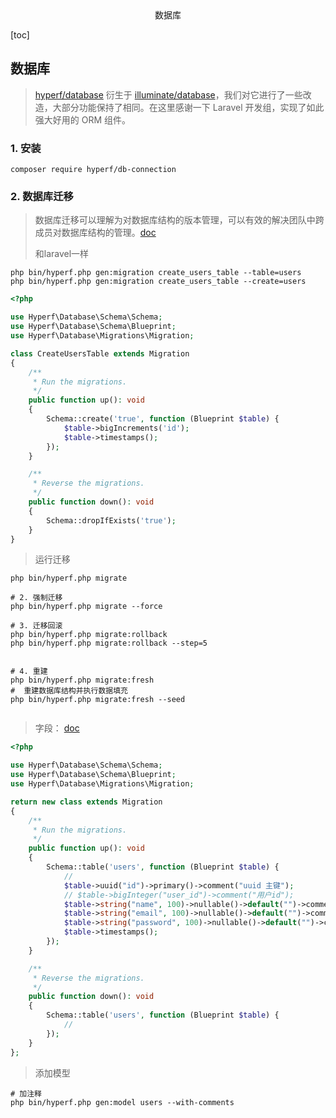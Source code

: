 <center>数据库</center>







[toc]









## 数据库

> [hyperf/database](https://github.com/hyperf/database) 衍生于 [illuminate/database](https://github.com/illuminate/database)，我们对它进行了一些改造，大部分功能保持了相同。在这里感谢一下 Laravel 开发组，实现了如此强大好用的 ORM 组件。







### 1. 安装

```shell
composer require hyperf/db-connection
```



### 2. 数据库迁移

> 数据库迁移可以理解为对数据库结构的版本管理，可以有效的解决团队中跨成员对数据库结构的管理。[doc](https://hyperf.wiki/3.1/#/zh-cn/db/migration)
>
> 和laravel一样

```shell
php bin/hyperf.php gen:migration create_users_table --table=users
php bin/hyperf.php gen:migration create_users_table --create=users
```

```php
<?php

use Hyperf\Database\Schema\Schema;
use Hyperf\Database\Schema\Blueprint;
use Hyperf\Database\Migrations\Migration;

class CreateUsersTable extends Migration
{
    /**
     * Run the migrations.
     */
    public function up(): void
    {
        Schema::create('true', function (Blueprint $table) {
            $table->bigIncrements('id');
            $table->timestamps();
        });
    }

    /**
     * Reverse the migrations.
     */
    public function down(): void
    {
        Schema::dropIfExists('true');
    }
}

```

> 运行迁移

```shell
php bin/hyperf.php migrate

# 2. 强制迁移
php bin/hyperf.php migrate --force

# 3. 迁移回滚
php bin/hyperf.php migrate:rollback
php bin/hyperf.php migrate:rollback --step=5


# 4. 重建
php bin/hyperf.php migrate:fresh
#  重建数据库结构并执行数据填充
php bin/hyperf.php migrate:fresh --seed


```

> 字段： [doc](https://hyperf.wiki/3.1/#/zh-cn/db/migration?id=%e5%ad%97%e6%ae%b5)

```php
<?php

use Hyperf\Database\Schema\Schema;
use Hyperf\Database\Schema\Blueprint;
use Hyperf\Database\Migrations\Migration;

return new class extends Migration
{
    /**
     * Run the migrations.
     */
    public function up(): void
    {
        Schema::table('users', function (Blueprint $table) {
            //
            $table->uuid("id")->primary()->comment("uuid 主键");
            // $table->bigInteger("user_id")->comment("用户id");
            $table->string("name", 100)->nullable()->default("")->comment("用户名");
            $table->string("email", 100)->nullable()->default("")->comment("邮箱");
            $table->string("password", 100)->nullable()->default("")->comment("密码");
            $table->timestamps();
        });
    }

    /**
     * Reverse the migrations.
     */
    public function down(): void
    {
        Schema::table('users', function (Blueprint $table) {
            //
        });
    }
};

```



> 添加模型

```shell
# 加注释
php bin/hyperf.php gen:model users --with-comments  
```

